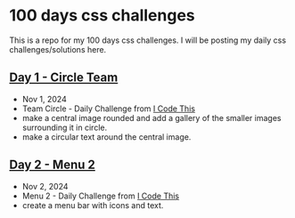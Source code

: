 # 100 days css challenges

This is a repo for my 100 days css challenges. I will be posting my daily css challenges/solutions here.

## [Day 1 - Circle Team](./00-circle-team/README.md)

- Nov 1, 2024
- Team Circle - Daily Challenge from [I Code This](https://icodethis.com/)
- make a central image rounded and add a gallery of the smaller images surrounding it in circle.
- make a circular text around the central image.

## [Day 2 - Menu 2](./01-menu-2/README.md)

- Nov 2, 2024
- Menu 2 - Daily Challenge from [I Code This](https://icodethis.com/)
- create a menu bar with icons and text.
